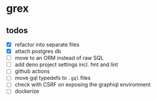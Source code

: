 # grex

## todos

- [X] refactor into separate files
- [X] attach postgres db
- [ ] move to an ORM instead of raw SQL
- [ ] add deno project settings incl. fmt and lint
- [ ] github actions
- [ ] move gql typedefs to `.gql` files
- [ ] check with CSRF on exposing the graphiql environment
- [ ] dockerize
